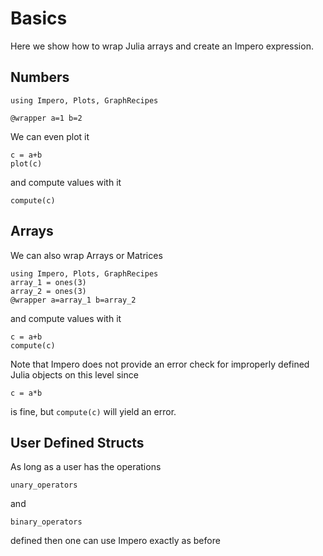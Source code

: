 # Basics

Here we show how to wrap Julia arrays and create an Impero expression.

## Numbers
```@example 1
using Impero, Plots, GraphRecipes
```

```@example 1
@wrapper a=1 b=2
```

We can even plot it
```@example 1
c = a+b
plot(c)
```
and compute values with it
```@example 1
compute(c)
```

## Arrays
We can also wrap Arrays or Matrices
```@example 1
using Impero, Plots, GraphRecipes
array_1 = ones(3)
array_2 = ones(3)
@wrapper a=array_1 b=array_2
```
and compute values with it
```@example 1
c = a+b
compute(c)
```
Note that Impero does not provide an error check for improperly defined Julia
objects on this level since
```@example 1
c = a*b
```
is fine, but ``compute(c)`` will yield an error.


## User Defined Structs
As long as a user has the operations
```@example 1
unary_operators
```
and
```@example 1
binary_operators
```
defined then one can use Impero exactly as before